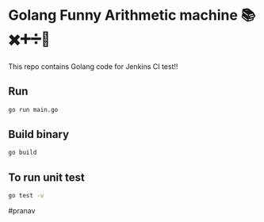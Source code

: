 # Golang Funny Arithmetic machine 📚✖️➕➗🔢
This repo contains Golang code for Jenkins CI test!!

## Run
```bash
go run main.go
```

## Build binary
```bash
go build
```
## To run unit test
```bash
go test -v
```
#pranav
